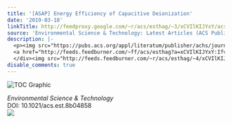 ```yaml
---
title: '[ASAP] Energy Efficiency of Capacitive Deionization'
date: '2019-03-18'
linkTitle: http://feedproxy.google.com/~r/acs/esthag/~3/xCVIlKIJYxY/acs.est.8b04858
source: 'Environmental Science & Technology: Latest Articles (ACS Publications)'
description: |-
  <p><img src="https://pubs.acs.org/appl/literatum/publisher/achs/journals/content/esthag/0/esthag.ahead-of-print/acs.est.8b04858/20190318/images/medium/es-2018-048588_0008.gif" alt="TOC Graphic"/></p><div><cite>Environmental Science & Technology</cite></div><div>DOI: 10.1021/acs.est.8b04858</div><div class="feedflare">
  <a href="http://feeds.feedburner.com/~ff/acs/esthag?a=xCVIlKIJYxY:Ifv37v5SDaM:yIl2AUoC8zA"><img src="http://feeds.feedburner.com/~ff/acs/esthag?d=yIl2AUoC8zA" border="0"></img></a>
  </div><img src="http://feeds.feedburner.com/~r/acs/esthag/~4/xCVIlKIJYxY" height="1" width="1" ...
disable_comments: true
---
```

<p><img src="https://pubs.acs.org/appl/literatum/publisher/achs/journals/content/esthag/0/esthag.ahead-of-print/acs.est.8b04858/20190318/images/medium/es-2018-048588_0008.gif" alt="TOC Graphic"/></p><div><cite>Environmental Science & Technology</cite></div><div>DOI: 10.1021/acs.est.8b04858</div><div class="feedflare">
<a href="http://feeds.feedburner.com/~ff/acs/esthag?a=xCVIlKIJYxY:Ifv37v5SDaM:yIl2AUoC8zA"><img src="http://feeds.feedburner.com/~ff/acs/esthag?d=yIl2AUoC8zA" border="0"></img></a>
</div><img src="http://feeds.feedburner.com/~r/acs/esthag/~4/xCVIlKIJYxY" height="1" width="1" ...